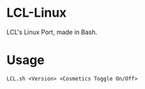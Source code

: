 # LCL-Linux
LCL's Linux Port, made in Bash.
# Usage
```
LCL.sh <Version> <Cosmetics Toggle On/Off>
```
